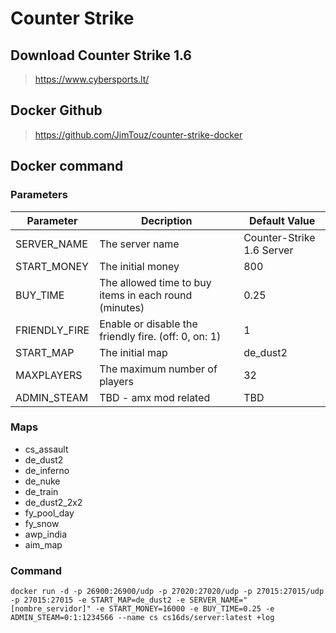 # Counter Strike

## Download Counter Strike 1.6
     
  > https://www.cybersports.lt/

## Docker Github
> https://github.com/JimTouz/counter-strike-docker

## Docker command
  
  ### Parameters
  
| Parameter  | Decription | Default Value |
| --- | --- | --- |
| SERVER_NAME | The server name | Counter-Strike 1.6 Server |
| START_MONEY | The initial money | 800 |
| BUY_TIME | The allowed time to buy items in each round (minutes) | 0.25 |
| FRIENDLY_FIRE | Enable or disable the friendly fire. (off: 0, on: 1) | 1 |
| START_MAP | The initial map | de_dust2 |
| MAXPLAYERS | The maximum number of players | 32 |
| ADMIN_STEAM | TBD - amx mod related | TBD |

  ### Maps
  
- cs_assault
- de_dust2
- de_inferno
- de_nuke
- de_train
- de_dust2_2x2
- fy_pool_day
- fy_snow
- awp_india
- aim_map

 ### Command 
  
```
docker run -d -p 26900:26900/udp -p 27020:27020/udp -p 27015:27015/udp -p 27015:27015 -e START_MAP=de_dust2 -e SERVER_NAME="[nombre_servidor]" -e START_MONEY=16000 -e BUY_TIME=0.25 -e ADMIN_STEAM=0:1:1234566 --name cs cs16ds/server:latest +log
```
